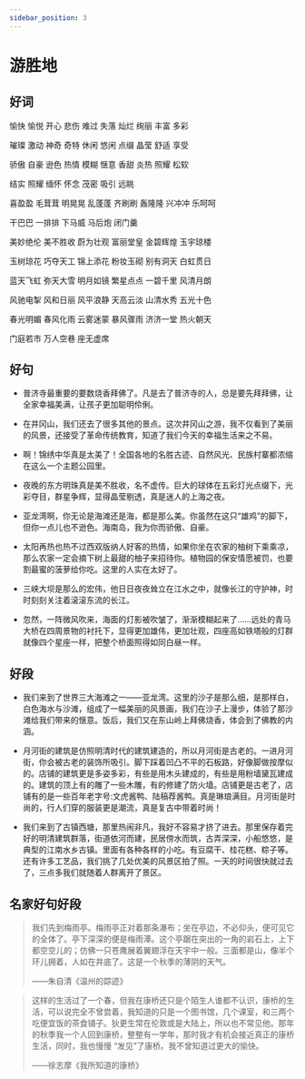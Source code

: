 ```yaml
---
sidebar_position: 3
---
```


# 游胜地

## 好词

愉快 愉悦 开心 悲伤 难过 失落 灿烂 绚丽 丰富 多彩

璀璨 激动 神奇 奇特 休闲 悠闲 点缀 晶莹 舒适 享受

骄傲 自豪 逊色 热情 模糊 惬意 香甜 炎热 照耀 松软

结实 照耀 缅怀 怀念 茂密 吸引 远眺

喜盈盈 毛茸茸 明晃晃 乱蓬蓬 齐刷刷 轰隆隆 兴冲冲 乐呵呵

干巴巴 一排排 下马威 马后炮 闭门羹

美妙绝伦 美不胜收 蔚为壮观 富丽堂皇 金碧辉煌 玉宇琼楼

玉树琼花 巧夺天工 锦上添花 粉妆玉砌 别有洞天 白虹贯日

蓝天飞虹 弥天大雪 明月如镜 繁星点点 一碧千里 风清月朗

风驰电掣 风和日丽 风平浪静 天高云淡 山清水秀 五光十色

春光明媚 春风化雨 云雾迷蒙 暴风骤雨 济济一堂 热火朝天

门庭若市 万人空巷 座无虚席

## 好句

- 普济寺最重要的要数烧香拜佛了。凡是去了普济寺的人，总是要先拜拜佛，让全家幸福美满，让孩子更加聪明伶俐。

- 在井冈山，我们还去了很多其他的景点。这次井冈山之游，我不仅看到了美丽的风景，还接受了革命传统教育，知道了我们今天的幸福生活来之不易。

- 啊！锦绣中华真是太美了！全国各地的名胜古迹、自然风光、民族村寨都浓缩在这么一个主题公园里。

- 夜晚的东方明珠真是美不胜收，名不虚传。巨大的球体在五彩灯光点缀下，光彩夺目，群星争辉，显得晶莹剔透，真是迷人的上海之夜。

- 亚龙湾啊，你无论是海滩还是海，都是那么美。你虽然在这只“雄鸡”的脚下，但你一点儿也不逊色。海南岛，我为你而骄傲、自豪。

- 太阳再热也热不过西双版纳人好客的热情，如果你坐在农家的柚树下乘乘凉，那么农家一定会摘下树上最甜的柚子来招待你。植物园的保安情愿被罚，也要割最蜜的菠萝给你吃。这里的人实在太好了。

- 三峡大坝是那么的宏伟，他日日夜夜耸立在江水之中，就像长江的守护神，时时刻刻关注着滚滚东流的长江。

- 忽然，一阵微风吹来，海面的灯影被吹皱了，渐渐模糊起来了……远处的青马大桥在四周景物的衬托下，显得更加雄伟，更加壮观，四座高如铁塔般的灯群就像四个星座一样，把整个桥面照得如同白昼一样。

## 好段

- 我们来到了世界三大海滩之一——亚龙湾。这里的沙子是那么细，是那样白，白色海水与沙滩，组成了一幅美丽的风景画，我们在沙子上漫步，体验了那沙滩给我们带来的惬意。饭后，我们又在东山岭上拜佛烧香，体会到了佛教的内涵。

- 月河街的建筑是仿照明清时代的建筑建造的，所以月河街是古老的。一进月河街，你会被古老的装饰所吸引。脚下踩着凹凸不平的石板路，好像脚做按摩似的。店铺的建筑更是多姿多彩，有些是用木头建成的，有些是用粉墙黛瓦建成的。建筑的顶上有的雕了一些木雕，有的修建了防火墙。店铺更是古老了，店铺有的是一些百年老字号:文虎酱鸭、陆稿荐酱鸭。真是琳琅满目。月河街是时尚的，行人们穿的服装更是潮流，真是复古中带着时尚！

- 我们来到了古镇西塘，那里热闹非凡，我好不容易才挤了进去。那里保存着完好的明清建筑群落，街道依河而建，民居傍水而筑，古弄深深，小船悠悠，是典型的江南水乡古镇。里面有各种各样的小吃。有豆腐干、桂花糕、粽子等。还有许多工艺品，我们挑了几处优美的风景区拍了照。一天的时间很快就过去了，三点多我们就随着人群离开了景区。

## 名家好句好段

> 我们先到梅雨亭。梅雨亭正对着那条瀑布；坐在亭边，不必仰头，便可见它的全体了。亭下深深的便是梅雨潭。这个亭踞在突出的一角的岩石上，上下都空空儿的；仿佛一只苍鹰展着翼翅浮在天宇中一般。三面都是山，像半个环儿拥着，人如在井底了。这是一个秋季的薄阴的天气。
>
> ——朱自清《温州的踪迹》

> 这样的生活过了一个春，但我在康桥还只是个陌生人谁都不认识，康桥的生活，可以说完全不曾尝着，我知道的只是一个图书馆，几个课室，和三两个吃便宜饭的茶食铺子。狄更生常在伦敦或是大陆上，所以也不常见他。那年的秋季我一个人回到康桥，整整有一学年，那时我才有机会接近真正的康桥生活，同时，我也慢慢 “发见”了康桥。我不曾知道过更大的愉快。
>
> ——徐志摩《我所知道的康桥》
